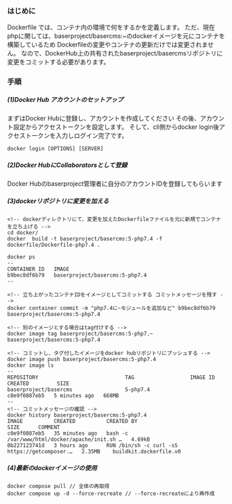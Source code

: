 ### はじめに

Dockerfile では、コンテナ内の環境で何をするかを定義します。
ただ、現在phpに関しては、baserproject/basercms:~のdockerイメージを元にコンテナを構築しているため
Dockerfileの変更やコンテナの更新だけでは変更されません。
なので、DockerHub上の共有されたbaserproject/basercmsリポジトリに変更をコミットする必要があります。

### 手順

##### (1)Docker Hub アカウントのセットアップ

まずはDocker Hubに登録し、アカウントを作成してください
その後、アカウント設定からアクセストークンを設定します。
そして、cli側からdocker login後アクセストークンを入力しログイン完了です。

```
docker login [OPTIONS] [SERVER]
```

##### (2)Docker HubにCollaboratorsとして登録

Docker Hubのbaserproject管理者に自分のアカウントIDを登録してもらいます

##### (3)dockerリポジトリに変更を加える

```
<!-- dockerディレクトリにて、変更を加えたDockerfileファイルを元に新規でコンテナを立ち上げる -->
cd docker/
docker  build -t baserproject/basercms:5-php7.4 -f dockerfile/Dockerfile-php7.4 . 

docker ps
--
CONTAINER ID   IMAGE                         
b9bec8df6b79   baserproject/basercms:5-php7.4 
--

<!-- 立ち上がったコンテナIDをイメージとしてコミットする コミットメッセージを残す -->
docker container commit -m "php7.4に~モジュールを追加など" b9bec8df6b79 baserproject/basercms:5-php7.4

<!-- 別のイメージとする場合はtag付けする -->
docker image tag baserproject/basercms:5-php7.~ baserproject/basercms:5-php7.4

<!-- コミットし、タグ付したイメージをdocker hubリポジトリにプッシュする -->
docker image push baserproject/basercms:5-php7.4
docker image ls
--
REPOSITORY                            TAG                  IMAGE ID       CREATED         SIZE
baserproject/basercms                 5-php7.4             c0e9f0887eb5   5 minutes ago   668MB
--
<!-- コミットメッセージの確認 -->
docker history baserproject/basercms:5-php7.4
IMAGE          CREATED          CREATED BY                                      SIZE      COMMENT
c0e9f0887eb5   35 minutes ago   bash -c /var/www/html/docker/apache/init.sh …   4.69kB    
0b227123741d   3 hours ago      RUN /bin/sh -c curl -sS https://getcomposer.…   2.35MB    buildkit.dockerfile.v0
```

##### (4)最新のdockerイメージの使用
  
```
docker compose pull // 全体の再取得
docker compose up -d --force-recreate // --force-recreateにより再作成
```